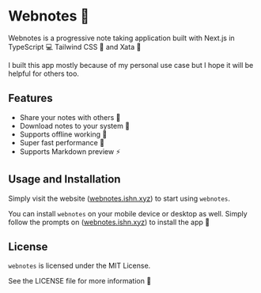 # Webnotes 📝

Webnotes is a progressive note taking application built with Next.js in TypeScript 💻 Tailwind CSS 🎨 and Xata 🚀 

I built this app mostly because of my personal use case but I hope it will be helpful for others too.

## Features
- Share your notes with others 🤝
- Download notes to your system 💾
- Supports offline working 📱
- Super fast performance 🚀
- Supports Markdown preview ⚡️


## Usage and Installation
Simply visit the website ([webnotes.ishn.xyz](https://webnotes.ishn.xyz/)) to start using `webnotes`.

You can install `webnotes` on your mobile device or desktop as well. Simply follow the prompts on ([webnotes.ishn.xyz](https://webnotes.ishn.xyz/)) to install the app 📲


## License
`webnotes` is licensed under the MIT License. 

See the LICENSE file for more information 📖




